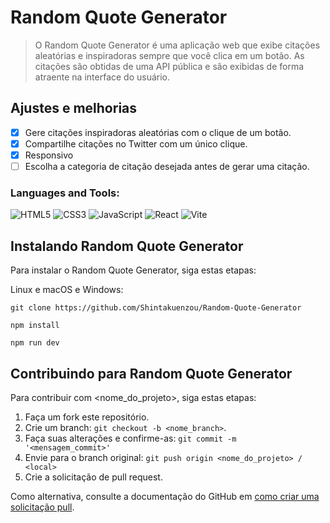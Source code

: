 # Random Quote Generator
>O Random Quote Generator é uma aplicação web que exibe citações aleatórias e inspiradoras sempre que você clica em um botão. As citações são obtidas de uma API pública e são exibidas de forma atraente na interface do usuário.

## Ajustes e melhorias
- [x] Gere citações inspiradoras aleatórias com o clique de um botão.
- [x] Compartilhe citações no Twitter com um único clique.
- [X] Responsivo
- [ ] Escolha a categoria de citação desejada antes de gerar uma citação.

### Languages and Tools:
![HTML5](https://img.shields.io/badge/html5-%23E34F26.svg?style=for-the-badge&logo=html5&logoColor=white)
![CSS3](https://img.shields.io/badge/css3-%231572B6.svg?style=for-the-badge&logo=css3&logoColor=white)
![JavaScript](https://img.shields.io/badge/javascript-%23323330.svg?style=for-the-badge&logo=javascript&logoColor=%23F7DF1E)
![React](https://img.shields.io/badge/react-%2320232a.svg?style=for-the-badge&logo=react&logoColor=%2361DAFB)
![Vite](https://img.shields.io/badge/vite-%23646CFF.svg?style=for-the-badge&logo=vite&logoColor=white)

## Instalando Random Quote Generator
Para instalar o Random Quote Generator, siga estas etapas:

Linux e macOS e Windows:

```
git clone https://github.com/Shintakuenzou/Random-Quote-Generator
```
```
npm install
```
```
npm run dev
```

## Contribuindo para Random Quote Generator

Para contribuir com <nome_do_projeto>, siga estas etapas:

1. Faça um fork este repositório.
2. Crie um branch: `git checkout -b <nome_branch>`.
3. Faça suas alterações e confirme-as: `git commit -m '<mensagem_commit>'`
4. Envie para o branch original: `git push origin <nome_do_projeto> / <local>`
5. Crie a solicitação de pull request.

Como alternativa, consulte a documentação do GitHub em [como criar uma solicitação pull](https://help.github.com/en/github/collaborating-with-issues-and-pull-requests/creating-a-pull-request).
 
